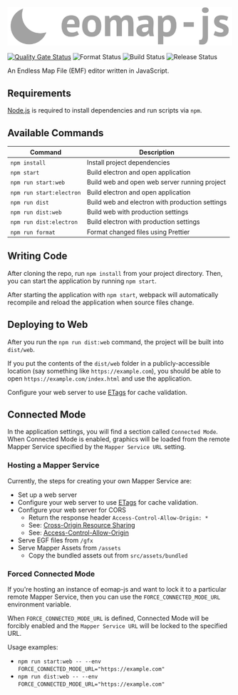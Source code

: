 ![eomap-js](https://github.com/cirras/eomap-js/blob/master/docs/images/header.svg)

[![Quality Gate Status](https://sonarcloud.io/api/project_badges/measure?project=Cirras_eomap-js&metric=alert_status)](https://sonarcloud.io/summary/new_code?id=Cirras_eomap-js)
![Format Status](https://github.com/cirras/eomap-js/actions/workflows/format.yml/badge.svg?event=push)
![Build Status](https://github.com/cirras/eomap-js/actions/workflows/build.yml/badge.svg?event=push)
![Release Status](https://github.com/cirras/eomap-js/actions/workflows/release.yml/badge.svg)

An Endless Map File (EMF) editor written in JavaScript.

## Requirements

[Node.js](https://nodejs.org) is required to install dependencies and run scripts via `npm`.

## Available Commands

| Command                  | Description                                     |
| ------------------------ | ----------------------------------------------- |
| `npm install`            | Install project dependencies                    |
| `npm start`              | Build electron and open application             |
| `npm run start:web`      | Build web and open web server running project   |
| `npm run start:electron` | Build electron and open application             |
| `npm run dist`           | Build web and electron with production settings |
| `npm run dist:web`       | Build web with production settings              |
| `npm run dist:electron`  | Build electron with production settings         |
| `npm run format`         | Format changed files using Prettier             |

## Writing Code

After cloning the repo, run `npm install` from your project directory. Then, you can start the application by running `npm start`.

After starting the application with `npm start`, webpack will automatically recompile and reload the application when source files change.

## Deploying to Web

After you run the `npm run dist:web` command, the project will be built into `dist/web`.

If you put the contents of the `dist/web` folder in a publicly-accessible location (say something like `https://example.com`), you should be able to open `https://example.com/index.html` and use the application.

Configure your web server to use [ETags](https://en.wikipedia.org/wiki/HTTP_ETag) for cache validation.

## Connected Mode

In the application settings, you will find a section called `Connected Mode`.
When Connected Mode is enabled, graphics will be loaded from the remote Mapper Service specified by the `Mapper Service URL` setting.

### Hosting a Mapper Service

Currently, the steps for creating your own Mapper Service are:

- Set up a web server
- Configure your web server to use [ETags](https://en.wikipedia.org/wiki/HTTP_ETag) for cache validation.
- Configure your web server for CORS
  - Return the response header `Access-Control-Allow-Origin: *`
  - See: [Cross-Origin Resource Sharing](https://developer.mozilla.org/en-US/docs/Web/HTTP/CORS)
  - See: [Access-Control-Allow-Origin](https://developer.mozilla.org/en-US/docs/Web/HTTP/Headers/Access-Control-Allow-Origin)
- Serve EGF files from `/gfx`
- Serve Mapper Assets from `/assets`
  - Copy the bundled assets out from `src/assets/bundled`

### Forced Connected Mode

If you're hosting an instance of eomap-js and want to lock it to a particular remote Mapper Service, then you can use the `FORCE_CONNECTED_MODE_URL` environment variable.

When `FORCE_CONNECTED_MODE_URL` is defined, Connected Mode will be forcibly enabled and the `Mapper Service URL` will be locked to the specified URL.

Usage examples:

- `npm run start:web -- --env FORCE_CONNECTED_MODE_URL="https://example.com"`
- `npm run dist:web -- --env FORCE_CONNECTED_MODE_URL="https://example.com"`

